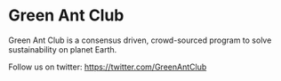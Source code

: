 # Green Ant Club
Green Ant Club is a consensus driven, crowd-sourced program to solve sustainability on planet Earth.

Follow us on twitter: https://twitter.com/GreenAntClub
